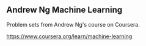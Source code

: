 ## Andrew Ng Machine Learning

Problem sets from Andrew Ng's course on Coursera.

https://www.coursera.org/learn/machine-learning
